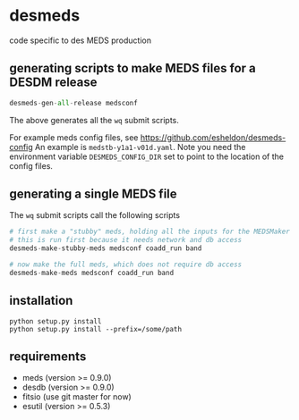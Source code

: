 # desmeds
code specific to des MEDS production

## generating scripts to make MEDS files for a DESDM release
```python
desmeds-gen-all-release medsconf
```
The above generates all the `wq` submit scripts.

For example meds config files, see https://github.com/esheldon/desmeds-config
An example is `medstb-y1a1-v01d.yaml`. Note you need the environment variable
`DESMEDS_CONFIG_DIR` set to point to the location of the config files.

## generating a single MEDS file

The `wq` submit scripts call the following scripts
```python
# first make a "stubby" meds, holding all the inputs for the MEDSMaker
# this is run first because it needs network and db access
desmeds-make-stubby-meds medsconf coadd_run band

# now make the full meds, which does not require db access
desmeds-make-meds medsconf coadd_run band
```

## installation
```
python setup.py install
python setup.py install --prefix=/some/path
```

## requirements

* meds (version >= 0.9.0)
* desdb (version >= 0.9.0)
* fitsio (use git master for now)
* esutil (version >= 0.5.3)
